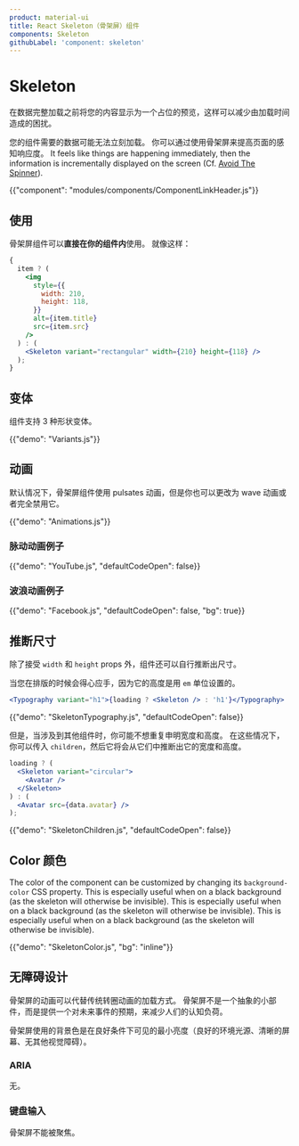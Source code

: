 ```yaml
---
product: material-ui
title: React Skeleton（骨架屏）组件
components: Skeleton
githubLabel: 'component: skeleton'
---
```


# Skeleton

<p class="description">在数据完整加载之前将您的内容显示为一个占位的预览，这样可以减少由加载时间造成的困扰。</p>

您的组件需要的数据可能无法立刻加载。 你可以通过使用骨架屏来提高页面的感知响应度。 It feels like things are happening immediately, then the information is incrementally displayed on the screen (Cf. [Avoid The Spinner](https://www.lukew.com/ff/entry.asp?1797)).

{{"component": "modules/components/ComponentLinkHeader.js"}}

## 使用

骨架屏组件可以**直接在你的组件内**使用。 就像这样：

```jsx
{
  item ? (
    <img
      style={{
        width: 210,
        height: 118,
      }}
      alt={item.title}
      src={item.src}
    />
  ) : (
    <Skeleton variant="rectangular" width={210} height={118} />
  );
}
```

## 变体

组件支持 3 种形状变体。

{{"demo": "Variants.js"}}

## 动画

默认情况下，骨架屏组件使用 pulsates 动画，但是你也可以更改为 wave 动画或者完全禁用它。

{{"demo": "Animations.js"}}

### 脉动动画例子

{{"demo": "YouTube.js", "defaultCodeOpen": false}}

### 波浪动画例子

{{"demo": "Facebook.js", "defaultCodeOpen": false, "bg": true}}

## 推断尺寸

除了接受 `width` 和 `height` props 外，组件还可以自行推断出尺寸。

当您在排版的时候会得心应手，因为它的高度是用 `em` 单位设置的。

```jsx
<Typography variant="h1">{loading ? <Skeleton /> : 'h1'}</Typography>
```

{{"demo": "SkeletonTypography.js", "defaultCodeOpen": false}}

但是，当涉及到其他组件时，你可能不想重复申明宽度和高度。 在这些情况下，你可以传入 `children`，然后它将会从它们中推断出它的宽度和高度。

```jsx
loading ? (
  <Skeleton variant="circular">
    <Avatar />
  </Skeleton>
) : (
  <Avatar src={data.avatar} />
);
```

{{"demo": "SkeletonChildren.js", "defaultCodeOpen": false}}

## Color 颜色

The color of the component can be customized by changing its `background-color` CSS property. This is especially useful when on a black background (as the skeleton will otherwise be invisible). This is especially useful when on a black background (as the skeleton will otherwise be invisible). This is especially useful when on a black background (as the skeleton will otherwise be invisible).

{{"demo": "SkeletonColor.js", "bg": "inline"}}

## 无障碍设计

骨架屏的动画可以代替传统转圈动画的加载方式。 骨架屏不是一个抽象的小部件，而是提供一个对未来事件的预期，来减少人们的认知负荷。

骨架屏使用的背景色是在良好条件下可见的最小亮度（良好的环境光源、清晰的屏幕、无其他视觉障碍）。

### ARIA

无。

### 键盘输入

骨架屏不能被聚焦。
